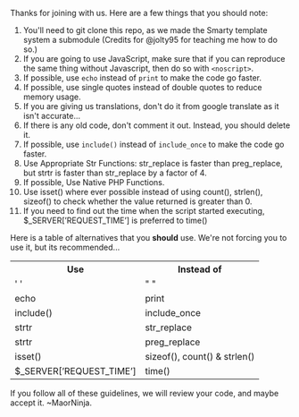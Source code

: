 Thanks for joining with us. Here are a few things that you should note:

1. You'll need to git clone this repo, as we made the Smarty template system a submodule (Credits for @jolty95 for teaching me how to do so.)
2. If you are going to use JavaScript, make sure that if you can reproduce the same thing without Javascript, then do so with `<noscript>`.
3. If possible, use `echo` instead of `print` to make the code go faster.
4. If possible, use single quotes instead of double quotes to reduce memory usage.
5. If you are giving us translations, don't do it from google translate as it isn't accurate...
6. If there is any old code, don't comment it out. Instead, you should delete it.
7. If possible, use `include()` instead of `include_once` to make the code go faster.
9. Use Appropriate Str Functions: str_replace is faster than preg_replace, but strtr is faster than str_replace by a factor of 4.
10. If possible, Use Native PHP Functions.
11. Use isset() where ever possible instead of using count(), strlen(), sizeof() to check whether the value returned is greater than 0.
12. If you need to find out the time when the script started executing, $_SERVER[’REQUEST_TIME’] is preferred to time()

Here is a table of alternatives that you **should** use. We're not forcing you to use it, but its recommended...

<table>
<tr><th>Use</th><th>Instead of</th></tr>
<tr><td>' '</td><td>" "</td></tr>
<tr><td>echo</td><td>print</td></tr>
<tr><td>include()</td><td>include_once</td></tr>
<tr><td>strtr</td><td>str_replace</td></tr>
<tr><td>strtr</td><td>preg_replace</td></tr>
<tr><td>isset()</td><td>sizeof(), count() & strlen()</td></tr>
<tr><td>$_SERVER[’REQUEST_TIME’]</td><td>time()</td></tr>
</table>

If you follow all of these guidelines, we will review your code, and maybe accept it.
~MaorNinja.
